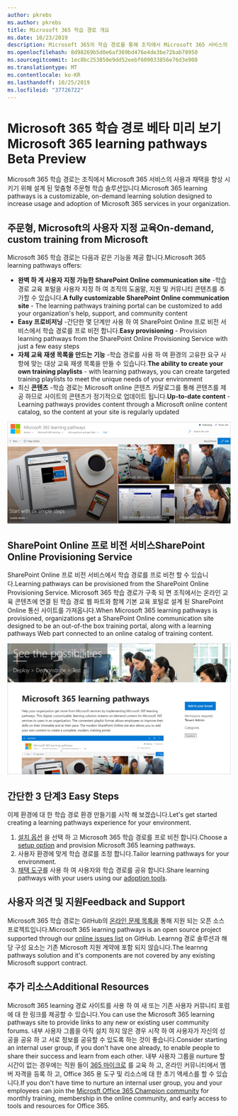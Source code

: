 ```yaml
---
author: pkrebs
ms.author: pkrebs
title: Microsoft 365 학습 경로 개요
ms.date: 10/23/2019
description: Microsoft 365의 학습 경로를 통해 조직에서 Microsoft 365 서비스의 사용 및 채택 속도를 향상 시키는 방법을 알아봅니다. 학습 경로에는 사용자 지정 SharePoint online 웹 파트 및 Microsoft 365 테 넌 트로 쉽게 프로 비전 되는 최신 SharePoint Online communications 교육 사이트가 포함 됩니다.
ms.openlocfilehash: 8d98269b5d0e6af369bd476e4de3be72bab78950
ms.sourcegitcommit: 1ec8bc253850e9dd52eebf609033856e76d3e908
ms.translationtype: MT
ms.contentlocale: ko-KR
ms.lasthandoff: 10/25/2019
ms.locfileid: "37726722"
---
```

# <a name="microsoft-365-learning-pathways-beta-preview"></a><span data-ttu-id="27f18-104">Microsoft 365 학습 경로 베타 미리 보기</span><span class="sxs-lookup"><span data-stu-id="27f18-104">Microsoft 365 learning pathways Beta Preview</span></span>
<span data-ttu-id="27f18-105">Microsoft 365 학습 경로는 조직에서 Microsoft 365 서비스의 사용과 채택을 향상 시키기 위해 설계 된 맞춤형 주문형 학습 솔루션입니다.</span><span class="sxs-lookup"><span data-stu-id="27f18-105">Microsoft 365 learning pathways is a customizable, on-demand learning solution designed to increase usage and adoption of Microsoft 365 services in your organization.</span></span>  

## <a name="on-demand-custom-training-from-microsoft"></a><span data-ttu-id="27f18-106">주문형, Microsoft의 사용자 지정 교육</span><span class="sxs-lookup"><span data-stu-id="27f18-106">On-demand, custom training from Microsoft</span></span>

<span data-ttu-id="27f18-107">Microsoft 365 학습 경로는 다음과 같은 기능을 제공 합니다.</span><span class="sxs-lookup"><span data-stu-id="27f18-107">Microsoft 365 learning pathways offers:</span></span>

- <span data-ttu-id="27f18-108">**완벽 하 게 사용자 지정 가능한 SharePoint Online communication site** -학습 경로 교육 포털을 사용자 지정 하 여 조직의 도움말, 지원 및 커뮤니티 콘텐츠를 추가할 수 있습니다.</span><span class="sxs-lookup"><span data-stu-id="27f18-108">**A fully customizable SharePoint Online communication site** - The learning pathways training portal can be customized to add your organization's help, support, and community content</span></span>
- <span data-ttu-id="27f18-109">**Easy 프로비저닝** -간단한 몇 단계만 사용 하 여 SharePoint Online 프로 비전 서비스에서 학습 경로를 프로 비전 합니다.</span><span class="sxs-lookup"><span data-stu-id="27f18-109">**Easy provisioning** - Provision learning pathways from the SharePoint Online Provisioning Service with just a few easy steps</span></span>
- <span data-ttu-id="27f18-110">**자체 교육 재생 목록을 만드는 기능** -학습 경로를 사용 하 여 환경의 고유한 요구 사항에 맞는 대상 교육 재생 목록을 만들 수 있습니다.</span><span class="sxs-lookup"><span data-stu-id="27f18-110">**The ability to create your own training playlists** - with learning pathways, you can create targeted training playlists to meet the unique needs of your environment</span></span>
- <span data-ttu-id="27f18-111">최신 **콘텐츠** -학습 경로는 Microsoft online 콘텐츠 카탈로그를 통해 콘텐츠를 제공 하므로 사이트의 콘텐츠가 정기적으로 업데이트 됩니다.</span><span class="sxs-lookup"><span data-stu-id="27f18-111">**Up-to-date content** - Learning pathways provides content through a Microsoft online content catalog, so the content at your site is regularly updated</span></span>

![cg-introducing-.png](media/cg-introducing.png)

## <a name="sharepoint-online-provisioning-service"></a><span data-ttu-id="27f18-113">SharePoint Online 프로 비전 서비스</span><span class="sxs-lookup"><span data-stu-id="27f18-113">SharePoint Online Provisioning Service</span></span> 
<span data-ttu-id="27f18-114">SharePoint Online 프로 비전 서비스에서 학습 경로를 프로 비전 할 수 있습니다.</span><span class="sxs-lookup"><span data-stu-id="27f18-114">Learning pathways can be provisioned from the SharePoint Online Provisioning Service.</span></span> <span data-ttu-id="27f18-115">Microsoft 365 학습 경로가 구축 되 면 조직에서는 온라인 교육 콘텐츠에 연결 된 학습 경로 웹 파트와 함께 기본 교육 포털로 설계 된 SharePoint Online 통신 사이트를 가져옵니다.</span><span class="sxs-lookup"><span data-stu-id="27f18-115">When Microsoft 365 learning pathways is provisioned, organizations get a SharePoint Online communication site designed to be an out-of-the box training portal, along with a learning pathways Web part connected to an online catalog of training content.</span></span> 

![cg-provision-.png](media/cg-provision.png)

## <a name="3-easy-steps"></a><span data-ttu-id="27f18-117">간단한 3 단계</span><span class="sxs-lookup"><span data-stu-id="27f18-117">3 Easy Steps</span></span>
<span data-ttu-id="27f18-118">이제 환경에 대 한 학습 경로 환경 만들기를 시작 해 보겠습니다.</span><span class="sxs-lookup"><span data-stu-id="27f18-118">Let's get started creating a learning pathways experience for your environment.</span></span>
1. <span data-ttu-id="27f18-119">[설치 옵션](custom_setupoptions.md) 을 선택 하 고 Microsoft 365 학습 경로를 프로 비전 합니다.</span><span class="sxs-lookup"><span data-stu-id="27f18-119">Choose a [setup option](custom_setupoptions.md) and provision Microsoft 365 learning pathways.</span></span>  
2. <span data-ttu-id="27f18-120">사용자 환경에 맞게 학습 경로를 조정 합니다.</span><span class="sxs-lookup"><span data-stu-id="27f18-120">Tailor learning pathways for your environment.</span></span>
3. <span data-ttu-id="27f18-121">[채택 도구](driveadoption.md)를 사용 하 여 사용자와 학습 경로를 공유 합니다.</span><span class="sxs-lookup"><span data-stu-id="27f18-121">Share learning pathways with your users using our [adoption tools](driveadoption.md).</span></span>

## <a name="feedback-and-support"></a><span data-ttu-id="27f18-122">사용자 의견 및 지원</span><span class="sxs-lookup"><span data-stu-id="27f18-122">Feedback and Support</span></span>

<span data-ttu-id="27f18-123">Microsoft 365 학습 경로는 GitHub의 [온라인 문제 목록을](https://aka.ms/CustomLearningHelp) 통해 지원 되는 오픈 소스 프로젝트입니다.</span><span class="sxs-lookup"><span data-stu-id="27f18-123">Microsoft 365 learning pathways is an open source project supported through our [online issues list](https://aka.ms/CustomLearningHelp) on GitHub.</span></span> <span data-ttu-id="27f18-124">Learnng 경로 솔루션과 해당 구성 요소는 기존 Microsoft 지원 계약에 포함 되지 않습니다.</span><span class="sxs-lookup"><span data-stu-id="27f18-124">The learnng pathways solution and it's components are not covered by any existing Microsoft support contract.</span></span>  

## <a name="additional-resources"></a><span data-ttu-id="27f18-125">추가 리소스</span><span class="sxs-lookup"><span data-stu-id="27f18-125">Additional Resources</span></span>
<span data-ttu-id="27f18-126">Microsoft 365 learning 경로 사이트를 사용 하 여 새 또는 기존 사용자 커뮤니티 포럼에 대 한 링크를 제공할 수 있습니다.</span><span class="sxs-lookup"><span data-stu-id="27f18-126">You can use the Microsoft 365 learning pathways site to provide links to any new or existing user community forums.</span></span> <span data-ttu-id="27f18-127">내부 사용자 그룹을 아직 설치 하지 않은 경우 시작 하 여 사용자가 자신의 성공을 공유 하 고 서로 정보를 공유할 수 있도록 하는 것이 좋습니다.</span><span class="sxs-lookup"><span data-stu-id="27f18-127">Consider starting an internal user group, if you don't have one already, to enable people to share their success and learn from each other.</span></span>  <span data-ttu-id="27f18-128">내부 사용자 그룹을 nurture 할 시간이 없는 경우에는 직원 들이 [365 마이크로](https://aka.ms/O365Champions) 를 교육 하 고, 온라인 커뮤니티에서 멤버 자격을 등록 하 고, Office 365 용 도구 및 리소스에 대 한 초기 액세스를 할 수 있습니다.</span><span class="sxs-lookup"><span data-stu-id="27f18-128">If you don't have time to nurture an internal user group, you and your employees can join the [Microsft Office 365 Champion community](https://aka.ms/O365Champions) for monthly training, membership in the online community, and early access to tools and resources for Office 365.</span></span>